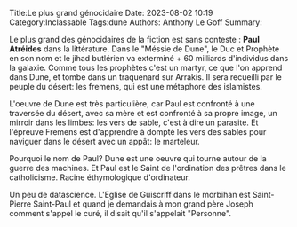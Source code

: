Title:Le plus grand génocidaire
Date: 2023-08-02 10:19
Category:Inclassable
Tags:dune
Authors: Anthony Le Goff
Summary:

Le plus grand des génocidaires de la fiction est sans conteste : **Paul Atréides** dans la littérature. Dans le "Méssie de Dune", le Duc et Prophète en son nom et le jihad butlérien va exterminé + 60 milliards d'individus dans la galaxie. Comme tous les prophètes c'est un martyr, ce que l'on apprend dans Dune, et tombe dans un traquenard sur Arrakis. Il sera recueilli par le peuple du désert: les fremens, qui est une métaphore des islamistes.

L'oeuvre de Dune est très particulière, car Paul est confronté à une traversée du désert, avec sa mère et est confronté à sa propre image, un mirroir dans les limbes: les vers de sable, c'est à dire un parasite. Et l'épreuve Fremens est d'apprendre à dompté les vers des sables pour naviguer dans le désert avec un appât: le marteleur. 

Pourquoi le nom de Paul? Dune est une oeuvre qui tourne autour de la guerre des machines. Et Paul est le Saint de l'ordination des prêtres dans le catholicisme. Racine éthymologique d'ordinateur.

Un peu de datascience. L'Eglise de Guiscriff dans le morbihan est Saint-Pierre Saint-Paul et quand je demandais à mon grand père Joseph comment s'appel le curé, il disait qu'il s'appelait "Personne".
